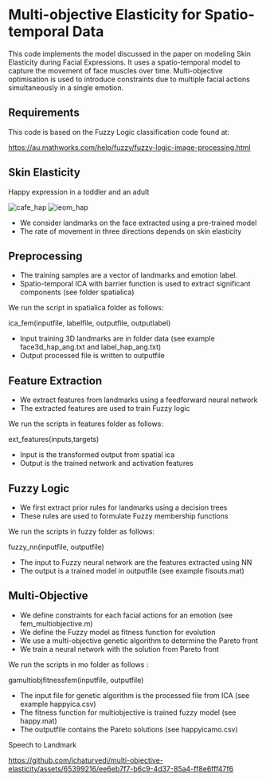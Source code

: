 Multi-objective Elasticity for Spatio-temporal Data
===
This code implements the model discussed in the paper on modeling Skin Elasticity during Facial Expressions. It uses a spatio-temporal model to capture the movement of face muscles over time. Multi-objective optimisation is used to introduce constraints due to multiple facial actions simultaneously in a single emotion. 

Requirements
---
This code is based on the Fuzzy Logic classification code found at:

https://au.mathworks.com/help/fuzzy/fuzzy-logic-image-processing.html

Skin Elasticity
---

Happy expression in a toddler and an adult

![cafe_hap](https://github.com/ichaturvedi/multi-objective-elasticity/assets/65399216/a9c6cbc7-c744-48e4-8e4c-3eab0bb62575)
![ieom_hap](https://github.com/ichaturvedi/multi-objective-elasticity/assets/65399216/1d23af8d-3b3a-43ba-b606-3912cb0510d8)


- We consider landmarks on the face extracted using a pre-trained model
- The rate of movement in three directions depends on skin elasticity

Preprocessing
---
- The training samples are a vector of landmarks and emotion label.
- Spatio-temporal ICA with barrier function is used to extract significant components (see folder spatialica)

We run the script in spatialica folder as follows:

ica_fem(inputfile, labelfile, outputfile, outputlabel)
- Input training 3D landmarks are in folder data (see example face3d_hap_ang.txt and label_hap_ang.txt)
- Output processed file is written to outputfile 

Feature Extraction
---
- We extract features from landmarks using a feedforward neural network
- The extracted features are used to train Fuzzy logic

We run the scripts in features folder as follows:

ext_features(inputs,targets)
- Input is the transformed output from spatial ica
- Output is the trained network and activation features

Fuzzy Logic
---
- We first extract prior rules for landmarks using a decision trees
- These rules are used to formulate Fuzzy membership functions

We run the scripts in fuzzy folder as follows:

fuzzy_nn(inputfile, outputfile)
- The input to Fuzzy neural network are the features extracted using NN 
- The output is a trained model in outputfile (see example fisouts.mat)

Multi-Objective
---
- We define constraints for each facial actions for an emotion (see fem_multiobjective.m)
- We define the Fuzzy model as fitness function for evolution
- We use a multi-objective genetic algorithm to determine the Pareto front
- We train a neural network with the solution from Pareto front

We run the scripts in mo folder as follows :

gamultiobjfitnessfem(inputfile, outputfile)
- The input file for genetic algorithm is the processed file from ICA (see example happyica.csv)
- The fitness function for multiobjective is trained fuzzy model (see happy.mat)
- The outputfile contains the Pareto solutions (see happyicamo.csv)

Speech to Landmark 


https://github.com/ichaturvedi/multi-objective-elasticity/assets/65399216/ee6eb7f7-b6c9-4d37-85a4-ff8e6fff47f6


